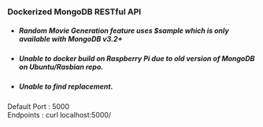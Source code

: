 ### Dockerized MongoDB RESTful API

- ##### Random Movie Generation feature uses $sample which is only available with MongoDB v3.2+
- ##### Unable to docker build on Raspberry Pi due to old version of MongoDB on Ubuntu/Rasbian repo.
- ##### Unable to find replacement.

Default Port : 5000  
Endpoints : curl localhost:5000/
